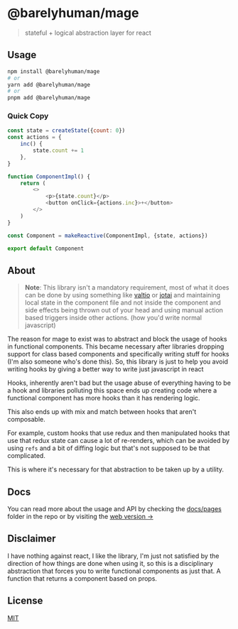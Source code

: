 # @barelyhuman/mage

> stateful + logical abstraction layer for react

## Usage

```sh
npm install @barelyhuman/mage
# or
yarn add @barelyhuman/mage
# or
pnpm add @barelyhuman/mage
```

### Quick Copy

```js
const state = createState({count: 0})
const actions = {
	inc() {
		state.count += 1
	},
}

function ComponentImpl() {
	return (
		<>
			<p>{state.count}</p>
			<button onClick={actions.inc}>+</button>
		</>
	)
}

const Component = makeReactive(ComponentImpl, {state, actions})

export default Component
```

## About

> **Note**: This library isn't a mandatory requirement, most of what it does can be done by using something like [valtio](https://valtio.pmnd.rs) or [jotai](http://jotai.org) and maintaining local state in the component file and not inside the component and side effects being thrown out of your head and using manual action based triggers inside other actions. (how you'd write normal javascript)

The reason for mage to exist was to abstract and block the usage of hooks in
functional components. This became necessary after libraries dropping support
for class based components and specifically writing stuff for hooks (I'm also
someone who's done this). So, this library is just to help you avoid writing
hooks by giving a better way to write just javascript in react

Hooks, inherently aren't bad but the usage abuse of everything having to be a
hook and libraries polluting this space ends up creating code where a functional
component has more hooks than it has rendering logic.

This also ends up with mix and match between hooks that aren't composable.

For example, custom hooks that use redux and then manipulated hooks that use
that redux state can cause a lot of re-renders, which can be avoided by using
`refs` and a bit of diffing logic but that's not supposed to be that
complicated.

This is where it's necessary for that abstraction to be taken up by a utility.

## Docs

You can read more about the usage and API by checking the
[docs/pages](docs/pages) folder in the repo or by visiting the [web version &rarr;](https://barelyhuman.github.io/mage/)

## Disclaimer

I have nothing against react, I like the library, I'm just not satisfied by the
direction of how things are done when using it, so this is a disciplinary
abstraction that forces you to write functional components as just that. A
function that returns a component based on props.

## License

[MIT](license)
